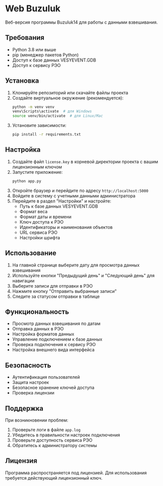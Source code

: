 # Web Buzuluk

Веб-версия программы Buzuluk14 для работы с данными взвешивания.

## Требования

- Python 3.8 или выше
- pip (менеджер пакетов Python)
- Доступ к базе данных VESYEVENT.GDB
- Доступ к сервису РЭО

## Установка

1. Клонируйте репозиторий или скачайте файлы проекта
2. Создайте виртуальное окружение (рекомендуется):
   ```bash
   python -m venv venv
   venv\Scripts\activate  # для Windows
   source venv/bin/activate  # для Linux/Mac
   ```
3. Установите зависимости:
   ```bash
   pip install -r requirements.txt
   ```

## Настройка

1. Создайте файл `license.key` в корневой директории проекта с вашим лицензионным ключом
2. Запустите приложение:
   ```bash
   python app.py
   ```
3. Откройте браузер и перейдите по адресу `http://localhost:5000`
4. Войдите в систему с учетными данными администратора
5. Перейдите в раздел "Настройки" и настройте:
   - Путь к базе данных VESYEVENT.GDB
   - Формат веса
   - Формат даты и времени
   - Ключ доступа к РЭО
   - Идентификаторы и наименования объектов
   - URL сервиса РЭО
   - Настройки шрифта

## Использование

1. На главной странице выберите дату для просмотра данных взвешивания
2. Используйте кнопки "Предыдущий день" и "Следующий день" для навигации
3. Выберите записи для отправки в РЭО
4. Нажмите кнопку "Отправить выбранные записи"
5. Следите за статусом отправки в таблице

## Функциональность

- Просмотр данных взвешивания по датам
- Отправка данных в РЭО
- Настройка форматов данных
- Управление подключением к базе данных
- Проверка подключения к сервису РЭО
- Настройка внешнего вида интерфейса

## Безопасность

- Аутентификация пользователей
- Защита настроек
- Безопасное хранение ключей доступа
- Проверка лицензии

## Поддержка

При возникновении проблем:
1. Проверьте логи в файле `app.log`
2. Убедитесь в правильности настроек подключения
3. Проверьте доступность сервиса РЭО
4. Обратитесь к администратору системы

## Лицензия

Программа распространяется под лицензией. Для использования требуется действующий лицензионный ключ. 